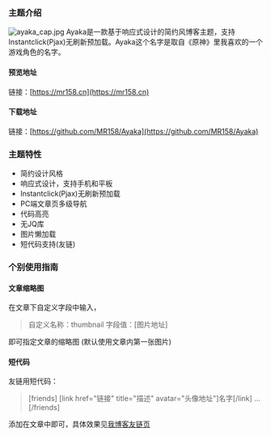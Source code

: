 ### 主题介绍
![ayaka_cap.jpg][1]
Ayaka是一款基于响应式设计的简约风博客主题，支持Instantclick(Pjax)无刷新预加载。Ayaka这个名字是取自《原神》里我喜欢的一个游戏角色的名字。

#### 预览地址
链接：[https://mr158.cn](https://mr158.cn)

#### 下载地址
链接：[https://github.com/MR158/Ayaka](https://github.com/MR158/Ayaka)

### 主题特性

 - 简约设计风格
 - 响应式设计，支持手机和平板
 - Instantclick(Pjax)无刷新预加载
 - PC端文章页多级导航
 - 代码高亮
 - 无JQ库
 - 图片懒加载
 - 短代码支持(友链)

### 个别使用指南
#### 文章缩略图
在文章下自定义字段中输入，
> 自定义名称：thumbnail 
> 字段值：[图片地址]

即可指定文章的缩略图 (默认使用文章内第一张图片)

#### 短代码
友链用短代码：
> [friends]
> [link href="链接" title="描述" avatar="头像地址"]名字[/link]
> ...
> [/friends]

添加在文章中即可，具体效果见[我博客友链页](https://mr158.cn/friends.html)


  [1]: https://mr158.cn/usr/uploads/2022/01/3908038037.jpg